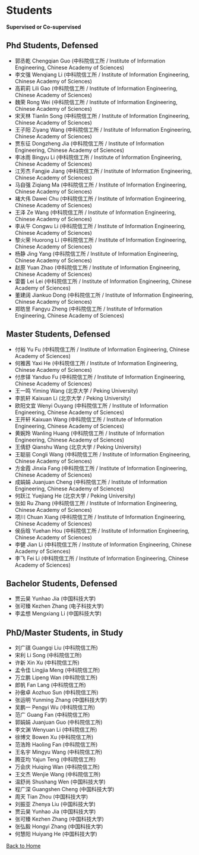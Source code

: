 # Students
**Supervised or Co-supervised**

## Phd Students, Defensed
- 郭丞乾 Chengqian Guo (中科院信工所 / Institute of Information Engineering, Chinese Academy of Sciences)
- 李文强 Wenqiang Li (中科院信工所 / Institute of Information Engineering, Chinese Academy of Sciences)
- 高莉莉 Lili Gao (中科院信工所 / Institute of Information Engineering, Chinese Academy of Sciences)
- 魏荣 Rong Wei (中科院信工所 / Institute of Information Engineering, Chinese Academy of Sciences)
- 宋天林 Tianlin Song (中科院信工所 / Institute of Information Engineering, Chinese Academy of Sciences)
- 王子阳 Ziyang Wang (中科院信工所 / Institute of Information Engineering, Chinese Academy of Sciences)
- 贾东征 Dongzheng Jia (中科院信工所 / Institute of Information Engineering, Chinese Academy of Sciences)
- 李冰雨 Bingyu Li (中科院信工所 / Institute of Information Engineering, Chinese Academy of Sciences)
- 江芳杰 Fangjie Jiang (中科院信工所 / Institute of Information Engineering, Chinese Academy of Sciences)
- 马自强 Ziqiang Ma (中科院信工所 / Institute of Information Engineering, Chinese Academy of Sciences)
- 褚大伟 Dawei Chu (中科院信工所 / Institute of Information Engineering, Chinese Academy of Sciences)
- 王泽 Ze Wang (中科院信工所 / Institute of Information Engineering, Chinese Academy of Sciences)
- 李从午 Congwu Li (中科院信工所 / Institute of Information Engineering, Chinese Academy of Sciences)
- 黎火荣 Huorong Li (中科院信工所 / Institute of Information Engineering, Chinese Academy of Sciences)
- 杨静 Jing Yang (中科院信工所 / Institute of Information Engineering, Chinese Academy of Sciences)
- 赵原 Yuan Zhao (中科院信工所 / Institute of Information Engineering, Chinese Academy of Sciences)
- 雷蕾 Lei Lei (中科院信工所 / Institute of Information Engineering, Chinese Academy of Sciences)
- 董建阔 Jiankuo Dong (中科院信工所 / Institute of Information Engineering, Chinese Academy of Sciences)
- 郑昉昱 Fangyu Zheng (中科院信工所 / Institute of Information Engineering, Chinese Academy of Sciences)

## Master Students, Defensed
- 付裕 Yu Fu (中科院信工所 / Institute of Information Engineering, Chinese Academy of Sciences)
- 何雅茜 Yaxi He (中科院信工所 / Institute of Information Engineering, Chinese Academy of Sciences)
- 付彦铎 Yanduo Fu (中科院信工所 / Institute of Information Engineering, Chinese Academy of Sciences)
- 王一鸣 Yiming Wang (北京大学 / Peking University)
- 李凯轩 Kaixuan Li (北京大学 / Peking University)
- 欧阳文宜 Wenyi Ouyang (中科院信工所 / Institute of Information Engineering, Chinese Academy of Sciences)
- 王开轩 Kaixuan Wang (中科院信工所 / Institute of Information Engineering, Chinese Academy of Sciences)
- 黄婉玲 Wanling Huang (中科院信工所 / Institute of Information Engineering, Chinese Academy of Sciences)
- 王倩舒 Qianshu Wang (北京大学 / Peking University)
- 王聪丽 Congli Wang (中科院信工所 / Institute of Information Engineering, Chinese Academy of Sciences)
- 方金霞 Jinxia Fang (中科院信工所 / Institute of Information Engineering, Chinese Academy of Sciences)
- 成娟娟 Juanjuan Cheng (中科院信工所 / Institute of Information Engineering, Chinese Academy of Sciences)
- 何跃江 Yuejiang He (北京大学 / Peking University)
- 张如 Ru Zhang (中科院信工所 / Institute of Information Engineering, Chinese Academy of Sciences)
- 项川 Chuan Xiang (中科院信工所 / Institute of Information Engineering, Chinese Academy of Sciences)
- 侯岳晗 Yuehan Hou (中科院信工所 / Institute of Information Engineering, Chinese Academy of Sciences)
- 李健 Jian Li (中科院信工所 / Institute of Information Engineering, Chinese Academy of Sciences)
- 李飞 Fei Li (中科院信工所 / Institute of Information Engineering, Chinese Academy of Sciences)

## Bachelor Students, Defensed
- 贾云昊 Yunhao Jia (中国科技大学)
- 张可臻 Kezhen Zhang (电子科技大学)
- 李孟想 Mengxiang Li (中国科技大学)

## PhD/Master Students, in Study
- 刘广祺 Guangqi Liu (中科院信工所)
- 宋利 Li Song (中科院信工所)
- 许新 Xin Xu (中科院信工所)
- 孟令佳 Lingjia Meng (中科院信工所)
- 万立鹏 Lipeng Wan (中科院信工所)
- 郎帆 Fan Lang (中科院信工所)
- 孙傲卓 Aozhuo Sun (中科院信工所)
- 张运明 Yunming Zhang (中国科技大学)
- 吴鹏一 Pengyi Wu (中科院信工所)
- 范广 Guang Fan (中科院信工所)
- 郭娟娟 Juanjuan Guo (中科院信工所)
- 李文渊 Wenyuan Li (中科院信工所)
- 徐博文 Bowen Xu (中科院信工所)
- 范浩玲 Haoling Fan (中科院信工所)
- 王名宇 Mingyu Wang (中科院信工所)
- 腾亚均 Yajun Teng (中科院信工所)
- 万会庆 Huiqing Wan (中科院信工所)
- 王文杰 Wenjie Wang (中科院信工所)
- 温舒尚 Shushang Wen (中国科技大学)
- 程广深 Guangshen Cheng (中国科技大学)
- 周天 Tian Zhou (中国科技大学)
- 刘振亚 Zhenya Liu (中国科技大学)
- 贾云昊 Yunhao Jia (中国科技大学)
- 张可臻 Kezhen Zhang (中国科技大学)
- 张弘毅 Hongyi Zhang (中国科技大学)
- 何慧阳 Huiyang He (中国科技大学)

[Back to Home](./index.html)
